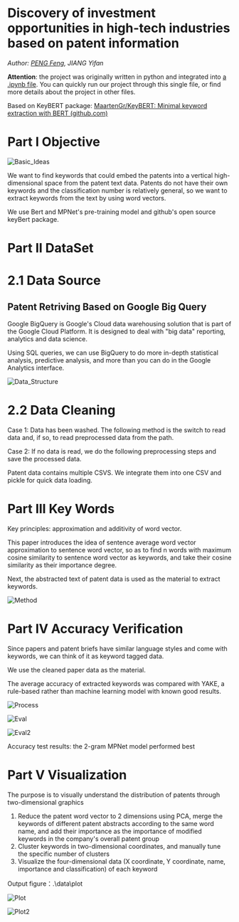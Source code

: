 # Discovery of investment opportunities in high-tech industries based on patent information

*Author: [PENG Feng](mailto:pengf@stu.pku.edu.cn), JIANG Yifan*

**Attention**: the project was originally written in python and integrated into [a .ipynb file](main.ipynb). You can quickly run our project through this single file, or find more details about the project in other files.

Based on KeyBERT package: [MaartenGr/KeyBERT: Minimal keyword extraction with BERT (github.com)](https://github.com/MaartenGr/KeyBERT)

# Part I Objective

![Basic_Ideas](README.assets/Basic_Ideas.png)

We want to find keywords that could embed the patents into a vertical high-dimensional space from the patent text data. Patents do not have their own keywords and the classification number is relatively general, so we want to extract keywords from the text by using word vectors.

We use Bert and MPNet's pre-training model and github's open source keyBert package.

# Part II DataSet
# 2.1 Data Source
## Patent Retriving Based on Google Big Query
Google BigQuery is Google's Cloud data warehousing solution that is part of the Google Cloud Platform. It is designed to deal with "big data" reporting, analytics and data science.

Using SQL queries, we can use BigQuery to do more in-depth statistical analysis, predictive analysis, and more than you can do in the Google Analytics interface.

![Data_Structure](README.assets/Data_Structure.png)

# 2.2 Data Cleaning

Case 1: Data has been washed. The following method is the switch to read data and, if so, to read preprocessed data from the path.

Case 2: If no data is read, we do the following preprocessing steps and save the processed data.

Patent data contains multiple CSVS. We integrate them into one CSV and pickle for quick data loading.

# Part III Key Words
Key principles: approximation and additivity of word vector.

This paper introduces the idea of sentence average word vector approximation to sentence word vector, so as to find n words with maximum cosine similarity to sentence word vector as keywords, and take their cosine similarity as their importance degree.

Next, the abstracted text of patent data is used as the material to extract keywords.

![Method](README.assets/Method.png)

# Part IV Accuracy Verification
Since papers and patent briefs have similar language styles and come with keywords, we can think of it as keyword tagged data.

We use the cleaned paper data as the material.

The average accuracy of extracted keywords was compared with YAKE, a rule-based rather than machine learning model with known good results.



![Process](README.assets/Process.png)

![Eval](README.assets/Eval.png)

![Eval2](README.assets/Eval2.png)

Accuracy test results: the 2-gram MPNet model performed best

# Part V  Visualization
The purpose is to visually understand the distribution of patents through two-dimensional graphics


1. Reduce the patent word vector to 2 dimensions using PCA, merge the keywords of different patent abstracts according to the same word name, and add their importance as the importance of modified keywords in the company's overall patent group
2. Cluster keywords in two-dimensional coordinates, and manually tune the specific number of clusters
3. Visualize the four-dimensional data (X coordinate, Y coordinate, name, importance and classification) of each keyword

Output figure：.\data\plot 

![Plot](README.assets/Plot.png)

![Plot2](README.assets/Plot2.png)